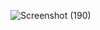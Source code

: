 ![Screenshot (190)](https://github.com/darshith-v/Web-Development-course-2023/assets/120773600/4ec11abf-d0da-4944-9c7c-b6bd29f28eb6)
